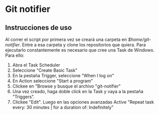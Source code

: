 # Git notifier

## Instrucciones de uso

Al correr el script por primera vez se creará una carpeta en *$home/git-notifier*. Entre a esa carpeta y clone los repositorios que quiera.
Para ejecutarlo constantemente es necesario que cree una Task de Windows. Para ello:

1. Abra el Task Scheduler
2. Seleccione "Create Basic Task"
3. En la pestaña Trigger, seleccione "When I log on"
4. En Action seleccione "Start a program"
5. Clickee en "Browse y busque el archivo "git-notifier"
6. Una vez creado, haga doble click en la Task y vaya a la pestaña "Triggers".
7. Clickee "Edit". Luego en las opciones avanzadas Active "Repeat task every: 30 minutes | for a duration of: Indefinitely"

